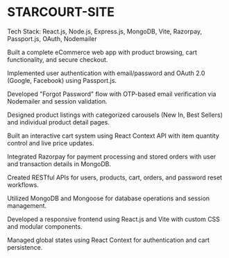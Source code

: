 # STARCOURT-SITE
Tech Stack: React.js, Node.js, Express.js, MongoDB, Vite, Razorpay, Passport.js, OAuth, Nodemailer

Built a complete eCommerce web app with product browsing, cart functionality, and secure checkout.

Implemented user authentication with email/password and OAuth 2.0 (Google, Facebook) using Passport.js.

Developed "Forgot Password" flow with OTP-based email verification via Nodemailer and session validation.

Designed product listings with categorized carousels (New In, Best Sellers) and individual product detail pages.

Built an interactive cart system using React Context API with item quantity control and live price updates.

Integrated Razorpay for payment processing and stored orders with user and transaction details in MongoDB.

Created RESTful APIs for users, products, cart, orders, and password reset workflows.

Utilized MongoDB and Mongoose for database operations and session management.

Developed a responsive frontend using React.js and Vite with custom CSS and modular components.

Managed global states using React Context for authentication and cart persistence.
